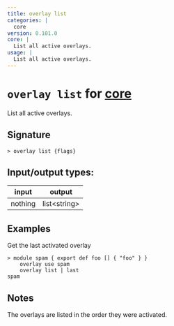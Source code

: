 ```yaml
---
title: overlay list
categories: |
  core
version: 0.101.0
core: |
  List all active overlays.
usage: |
  List all active overlays.
---
```

<!-- This file is automatically generated. Please edit the command in https://github.com/nushell/nushell instead. -->

# `overlay list` for [core](/commands/categories/core.md)

<div class='command-title'>List all active overlays.</div>

## Signature

```> overlay list {flags} ```


## Input/output types:

| input   | output       |
| ------- | ------------ |
| nothing | list\<string\> |

## Examples

Get the last activated overlay
```nu
> module spam { export def foo [] { "foo" } }
    overlay use spam
    overlay list | last
spam
```

## Notes
The overlays are listed in the order they were activated.